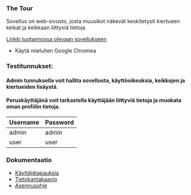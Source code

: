 ### The Tour
Sovellus on web-sivusto, josta muusikot näkevät keskitetysti kiertueen keikat ja keikkaan liittyviä tietoja. 


[Linkki tuotannossa olevaan sovellukseen](https://tsoha-tour-demo.herokuapp.com)
- Käytä mieluiten Google Chromea


### Testitunnukset:
#### Admin tunnuksella voit hallita sovellusta, käyttöoikeuksia, keikkojen ja kiertueiden lisäystä. 
#### Peruskäyttäjänä voit tarkastella käyttäjään liittyviä tietoja ja muokata oman profiilin tietoja. 
| Username | Password |
| -------- | -------- |
| admin    | admin    |
| user     | user     |
 


### Dokumentaatio
- [Käyttäjätapauksia](https://github.com/jokineno/Tour/blob/master/documentation/kayttajatapaukset.md)
- [Tietokantakaavio](https://github.com/jokineno/Tour/blob/master/documentation/tietokantakaavio.png)
- [Asennusohje](https://github.com/jokineno/Tour/blob/master/documentation/installation_guide.md)
